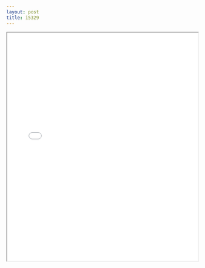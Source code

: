 ```yaml
---
layout: post
title: i5329
---
```


<div class="pdf-container">
<iframe src="/ea/assets/pdfs/pubs.n.ins/i5329.pdf" height="600" width="100%" allowFullScreen="true"></iframe>
</div>

